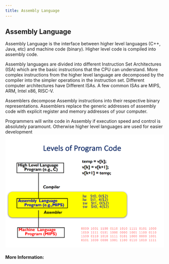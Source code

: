 ```yaml
---
title: Assembly Language
---
```

## Assembly Language


<!-- The article goes here, in GitHub-flavored Markdown. Feel free to add YouTube videos, images, and CodePen/JSBin embeds  -->
Assembly Language is the interface between higher level languages (C++, Java, etc) and machine code (binary). Higher level code is compiled into assembly code.

Assembly languages are divided into different Instruction Set Architectures (ISA) which are the basic instructions that the CPU can understand. More complex instructions from the higher level language are decomposed by the compiler into the simpler operations in the instruction set. Different computer architectures have Different ISAs. A few common ISAs are MIPS, ARM, Intel x86, RISC-V.

Assemblers decompose Assembly instructions into their respective binary representations. Assemblers replace the generic addresses of assembly code with explicit register and memory addresses of your computer.

Programmers will write code in Assembly if execution speed and control is absolutely paramount. Otherwise higher level languages are used for easier development
![Image of Levels of Code](https://raw.githubusercontent.com/colbybanbury/assemblyPicture/master/Screenshot%20from%202017-10-14%2014-03-06.png)

#### More Information:
<!-- Please add any articles you think might be helpful to read before writing the article -->
